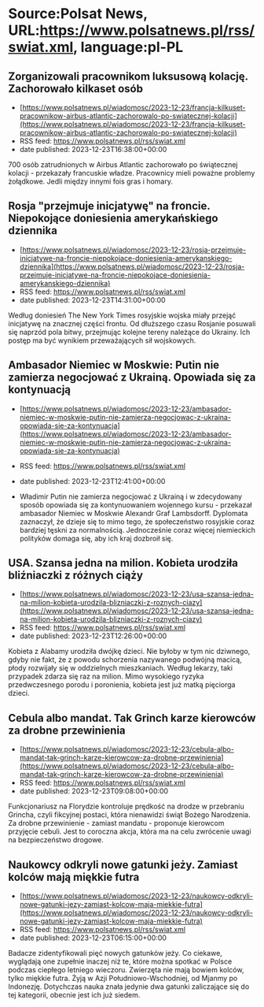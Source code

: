 # Source:Polsat News, URL:https://www.polsatnews.pl/rss/swiat.xml, language:pl-PL

## Zorganizowali pracownikom luksusową kolację. Zachorowało kilkaset osób
 - [https://www.polsatnews.pl/wiadomosc/2023-12-23/francja-kilkuset-pracownikow-airbus-atlantic-zachorowalo-po-swiatecznej-kolacji](https://www.polsatnews.pl/wiadomosc/2023-12-23/francja-kilkuset-pracownikow-airbus-atlantic-zachorowalo-po-swiatecznej-kolacji)
 - RSS feed: https://www.polsatnews.pl/rss/swiat.xml
 - date published: 2023-12-23T16:38:00+00:00

700 osób zatrudnionych w Airbus Atlantic zachorowało po świątecznej kolacji - przekazały francuskie władze. Pracownicy mieli poważne problemy żołądkowe. Jedli między innymi fois gras i homary.

## Rosja "przejmuje inicjatywę" na froncie. Niepokojące doniesienia amerykańskiego dziennika
 - [https://www.polsatnews.pl/wiadomosc/2023-12-23/rosja-przejmuje-inicjatywe-na-froncie-niepokojace-doniesienia-amerykanskiego-dziennika](https://www.polsatnews.pl/wiadomosc/2023-12-23/rosja-przejmuje-inicjatywe-na-froncie-niepokojace-doniesienia-amerykanskiego-dziennika)
 - RSS feed: https://www.polsatnews.pl/rss/swiat.xml
 - date published: 2023-12-23T14:31:00+00:00

Według doniesień The New York Times rosyjskie wojska miały przejąć inicjatywę na znacznej części frontu. Od dłuższego czasu Rosjanie posuwali się naprzód pola bitwy, przejmując kolejne tereny należące do Ukrainy. Ich postęp ma być wynikiem przeważających sił wojskowych.

## Ambasador Niemiec w Moskwie: Putin nie zamierza negocjować z Ukrainą. Opowiada się za kontynuacją
 - [https://www.polsatnews.pl/wiadomosc/2023-12-23/ambasador-niemiec-w-moskwie-putin-nie-zamierza-negocjowac-z-ukraina-opowiada-sie-za-kontynuacja](https://www.polsatnews.pl/wiadomosc/2023-12-23/ambasador-niemiec-w-moskwie-putin-nie-zamierza-negocjowac-z-ukraina-opowiada-sie-za-kontynuacja)
 - RSS feed: https://www.polsatnews.pl/rss/swiat.xml
 - date published: 2023-12-23T12:41:00+00:00

- Władimir Putin nie zamierza negocjować z Ukrainą i w zdecydowany sposób opowiada się za kontynuowaniem wojennego kursu - przekazał ambasador Niemiec w Moskwie Alexandr Graf Lambsdorff. Dyplomata zaznaczył, że dzieje się to mimo tego, że społeczeństwo rosyjskie coraz bardziej tęskni za normalnością. Jednocześnie coraz więcej niemieckich polityków domaga się, aby ich kraj dozbroił się.

## USA. Szansa jedna na milion. Kobieta urodziła bliźniaczki z różnych ciąży
 - [https://www.polsatnews.pl/wiadomosc/2023-12-23/usa-szansa-jedna-na-milion-kobieta-urodzila-blizniaczki-z-roznych-ciazy](https://www.polsatnews.pl/wiadomosc/2023-12-23/usa-szansa-jedna-na-milion-kobieta-urodzila-blizniaczki-z-roznych-ciazy)
 - RSS feed: https://www.polsatnews.pl/rss/swiat.xml
 - date published: 2023-12-23T12:26:00+00:00

Kobieta z Alabamy urodziła dwójkę dzieci. Nie byłoby w tym nic dziwnego, gdyby nie fakt, że z powodu schorzenia nazywanego podwójną macicą, płody rozwijały się w oddzielnych mieszkaniach. Według lekarzy, taki przypadek zdarza się raz na milion. Mimo wysokiego ryzyka przedwczesnego porodu i poronienia, kobieta jest już matką pięciorga dzieci.

## Cebula albo mandat. Tak Grinch karze kierowców za drobne przewinienia
 - [https://www.polsatnews.pl/wiadomosc/2023-12-23/cebula-albo-mandat-tak-grinch-karze-kierowcow-za-drobne-przewinienia](https://www.polsatnews.pl/wiadomosc/2023-12-23/cebula-albo-mandat-tak-grinch-karze-kierowcow-za-drobne-przewinienia)
 - RSS feed: https://www.polsatnews.pl/rss/swiat.xml
 - date published: 2023-12-23T09:08:00+00:00

Funkcjonariusz na Florydzie kontroluje prędkość na drodze w przebraniu Grincha, czyli fikcyjnej postaci, która nienawidzi świąt Bożego Narodzenia. Za drobne przewinienie - zamiast mandatu - proponuje kierowcom przyjęcie cebuli. Jest to coroczna akcja, która ma na celu zwrócenie uwagi na bezpieczeństwo drogowe.

## Naukowcy odkryli nowe gatunki jeży. Zamiast kolców mają miękkie futra
 - [https://www.polsatnews.pl/wiadomosc/2023-12-23/naukowcy-odkryli-nowe-gatunki-jezy-zamiast-kolcow-maja-miekkie-futra](https://www.polsatnews.pl/wiadomosc/2023-12-23/naukowcy-odkryli-nowe-gatunki-jezy-zamiast-kolcow-maja-miekkie-futra)
 - RSS feed: https://www.polsatnews.pl/rss/swiat.xml
 - date published: 2023-12-23T06:15:00+00:00

Badacze zidentyfikowali pięć nowych gatunków jeży. Co ciekawe, wyglądają one zupełnie inaczej niż te, które można spotkać w Polsce podczas ciepłego letniego wieczoru. Zwierzęta nie mają bowiem kolców, tylko miękkie futra. Żyją w Azji Południowo-Wschodniej, od Mjanmy po Indonezję. Dotychczas nauka znała jedynie dwa gatunki zaliczające się do tej kategorii, obecnie jest ich już siedem.

